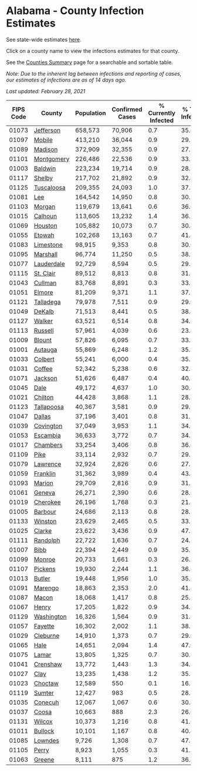 # Alabama - County Infection Estimates

See state-wide estimates [here](/infections/us-al).

Click on a county name to view the infections estimates for that county.

See the [Counties Summary](/infections/summary-counties) page for a searchable and sortable table.

*Note: Due to the inherent lag between infections and reporting of cases, our estimates of infections are as of 14 days ago.*

*Last updated: February 28, 2021*

|   FIPS Code |                   County |   Population |   Confirmed Cases |   % Currently Infected |   % Total Infected |
|-------------|--------------------------|--------------|-------------------|------------------------|--------------------|
|       01073 |   [Jefferson](jefferson) |      658,573 |            70,906 |                    0.7 |               35.0 |
|       01097 |         [Mobile](mobile) |      413,210 |            36,044 |                    0.9 |               29.1 |
|       01089 |       [Madison](madison) |      372,909 |            32,355 |                    0.9 |               27.7 |
|       01101 | [Montgomery](montgomery) |      226,486 |            22,536 |                    0.9 |               33.3 |
|       01003 |       [Baldwin](baldwin) |      223,234 |            19,714 |                    0.9 |               28.3 |
|       01117 |         [Shelby](shelby) |      217,702 |            21,892 |                    0.9 |               32.4 |
|       01125 | [Tuscaloosa](tuscaloosa) |      209,355 |            24,093 |                    1.0 |               37.1 |
|       01081 |               [Lee](lee) |      164,542 |            14,950 |                    0.8 |               30.1 |
|       01103 |         [Morgan](morgan) |      119,679 |            13,641 |                    0.6 |               36.6 |
|       01015 |       [Calhoun](calhoun) |      113,605 |            13,232 |                    1.4 |               36.7 |
|       01069 |       [Houston](houston) |      105,882 |            10,073 |                    0.7 |               30.4 |
|       01055 |         [Etowah](etowah) |      102,268 |            13,163 |                    0.7 |               41.4 |
|       01083 |   [Limestone](limestone) |       98,915 |             9,353 |                    0.8 |               30.0 |
|       01095 |     [Marshall](marshall) |       96,774 |            11,250 |                    0.5 |               38.9 |
|       01077 | [Lauderdale](lauderdale) |       92,729 |             8,594 |                    0.5 |               29.3 |
|       01115 |   [St. Clair](st.-clair) |       89,512 |             8,813 |                    0.8 |               31.5 |
|       01043 |       [Cullman](cullman) |       83,768 |             8,891 |                    0.3 |               33.8 |
|       01051 |         [Elmore](elmore) |       81,209 |             9,371 |                    1.1 |               37.2 |
|       01121 |   [Talladega](talladega) |       79,978 |             7,511 |                    0.9 |               29.9 |
|       01049 |         [DeKalb](dekalb) |       71,513 |             8,441 |                    0.5 |               38.4 |
|       01127 |         [Walker](walker) |       63,521 |             6,514 |                    0.8 |               34.1 |
|       01113 |       [Russell](russell) |       57,961 |             4,039 |                    0.6 |               23.4 |
|       01009 |         [Blount](blount) |       57,826 |             6,095 |                    0.7 |               33.7 |
|       01001 |       [Autauga](autauga) |       55,869 |             6,248 |                    1.2 |               35.7 |
|       01033 |       [Colbert](colbert) |       55,241 |             6,000 |                    0.4 |               35.2 |
|       01031 |         [Coffee](coffee) |       52,342 |             5,238 |                    0.6 |               32.1 |
|       01071 |       [Jackson](jackson) |       51,626 |             6,487 |                    0.4 |               40.2 |
|       01045 |             [Dale](dale) |       49,172 |             4,637 |                    1.0 |               30.3 |
|       01021 |       [Chilton](chilton) |       44,428 |             3,868 |                    1.1 |               28.5 |
|       01123 | [Tallapoosa](tallapoosa) |       40,367 |             3,581 |                    0.9 |               29.9 |
|       01047 |         [Dallas](dallas) |       37,196 |             3,401 |                    0.8 |               31.7 |
|       01039 |   [Covington](covington) |       37,049 |             3,953 |                    1.1 |               34.6 |
|       01053 |     [Escambia](escambia) |       36,633 |             3,772 |                    0.7 |               34.3 |
|       01017 |     [Chambers](chambers) |       33,254 |             3,406 |                    0.8 |               36.0 |
|       01109 |             [Pike](pike) |       33,114 |             2,932 |                    0.7 |               29.5 |
|       01079 |     [Lawrence](lawrence) |       32,924 |             2,826 |                    0.6 |               27.2 |
|       01059 |     [Franklin](franklin) |       31,362 |             3,989 |                    0.4 |               43.4 |
|       01093 |         [Marion](marion) |       29,709 |             2,816 |                    0.9 |               31.2 |
|       01061 |         [Geneva](geneva) |       26,271 |             2,390 |                    0.6 |               28.6 |
|       01019 |     [Cherokee](cherokee) |       26,196 |             1,768 |                    0.3 |               21.8 |
|       01005 |       [Barbour](barbour) |       24,686 |             2,113 |                    0.8 |               28.5 |
|       01133 |       [Winston](winston) |       23,629 |             2,465 |                    0.5 |               33.7 |
|       01025 |         [Clarke](clarke) |       23,622 |             3,436 |                    0.9 |               47.3 |
|       01111 |     [Randolph](randolph) |       22,722 |             1,636 |                    0.7 |               24.2 |
|       01007 |             [Bibb](bibb) |       22,394 |             2,449 |                    0.9 |               35.2 |
|       01099 |         [Monroe](monroe) |       20,733 |             1,661 |                    0.3 |               26.7 |
|       01107 |       [Pickens](pickens) |       19,930 |             2,244 |                    1.1 |               36.6 |
|       01013 |         [Butler](butler) |       19,448 |             1,956 |                    1.0 |               35.1 |
|       01091 |       [Marengo](marengo) |       18,863 |             2,353 |                    2.0 |               41.4 |
|       01087 |           [Macon](macon) |       18,068 |             1,417 |                    0.8 |               25.8 |
|       01067 |           [Henry](henry) |       17,205 |             1,822 |                    0.9 |               34.1 |
|       01129 | [Washington](washington) |       16,326 |             1,564 |                    0.9 |               31.8 |
|       01057 |       [Fayette](fayette) |       16,302 |             2,002 |                    1.1 |               38.5 |
|       01029 |     [Cleburne](cleburne) |       14,910 |             1,373 |                    0.7 |               29.0 |
|       01065 |             [Hale](hale) |       14,651 |             2,094 |                    1.4 |               47.0 |
|       01075 |           [Lamar](lamar) |       13,805 |             1,325 |                    0.7 |               30.7 |
|       01041 |     [Crenshaw](crenshaw) |       13,772 |             1,443 |                    1.3 |               34.3 |
|       01027 |             [Clay](clay) |       13,235 |             1,438 |                    1.2 |               35.2 |
|       01023 |       [Choctaw](choctaw) |       12,589 |               550 |                    0.1 |               16.2 |
|       01119 |         [Sumter](sumter) |       12,427 |               983 |                    0.5 |               28.2 |
|       01035 |       [Conecuh](conecuh) |       12,067 |             1,067 |                    0.6 |               30.4 |
|       01037 |           [Coosa](coosa) |       10,663 |               888 |                    2.3 |               26.0 |
|       01131 |         [Wilcox](wilcox) |       10,373 |             1,216 |                    0.8 |               41.0 |
|       01011 |       [Bullock](bullock) |       10,101 |             1,167 |                    0.8 |               40.4 |
|       01085 |       [Lowndes](lowndes) |        9,726 |             1,308 |                    0.7 |               47.8 |
|       01105 |           [Perry](perry) |        8,923 |             1,055 |                    0.3 |               41.3 |
|       01063 |         [Greene](greene) |        8,111 |               875 |                    1.2 |               36.8 |
